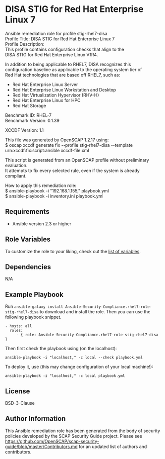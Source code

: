 DISA STIG for Red Hat Enterprise Linux 7
=========

Ansible remediation role for profile stig-rhel7-disa  
Profile Title:  DISA STIG for Red Hat Enterprise Linux 7  
Profile Description:  
This profile contains configuration checks that align to the   
  DISA STIG for Red Hat Enterprise Linux V1R4.   
    
  In addition to being applicable to RHEL7, DISA recognizes this   
  configuration baseline as applicable to the operating system tier of   
  Red Hat technologies that are based off RHEL7, such as:   
  - Red Hat Enterprise Linux Server   
  - Red Hat Enterprise Linux Workstation and Desktop   
  - Red Hat Virtualization Hypervisor (RHV-H)   
  - Red Hat Enterprise Linux for HPC   
  - Red Hat Storage  
  
Benchmark ID:  RHEL-7  
Benchmark Version:  0.1.39  
  
XCCDF Version:  1.1  
  
This file was generated by OpenSCAP 1.2.17 using:  
	$ oscap xccdf generate fix --profile stig-rhel7-disa --template urn:xccdf:fix:script:ansible xccdf-file.xml   
  
This script is generated from an OpenSCAP profile without preliminary evaluation.  
It attempts to fix every selected rule, even if the system is already compliant.  
  
How to apply this remediation role:  
$ ansible-playbook -i "192.168.1.155," playbook.yml  
$ ansible-playbook -i inventory.ini playbook.yml

Requirements
------------

- Ansible version 2.3 or higher

Role Variables
--------------

To customize the role to your liking, check out the [list of variables](vars/main.yml).

Dependencies
------------

N/A

Example Playbook
----------------

Run `ansible-galaxy install Ansible-Security-Compliance.rhel7-role-stig-rhel7-disa` to
download and install the role. Then you can use the following playbook snippet.


    - hosts: all
      roles:
         - { role: Ansible-Security-Compliance.rhel7-role-stig-rhel7-disa }


Then first check the playbook using (on the localhost):

    ansible-playbook -i "localhost," -c local --check playbook.yml

To deploy it, use (this may change configuration of your local machine!):

    ansible-playbook -i "localhost," -c local playbook.yml


License
-------

BSD-3-Clause

Author Information
------------------

This Ansible remediation role has been generated from the body of security policies developed by the SCAP Security Guide project. Please see https://github.com/OpenSCAP/scap-security-guide/blob/master/Contributors.md for an updated list of authors and contributors.
